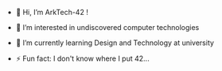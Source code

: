 - 👋 Hi, I’m ArkTech-42 !
- 👀 I’m interested in undiscovered computer technologies
- 🌱 I’m currently learning Design and Technology at university

- ⚡ Fun fact: I don't know where I put 42...

<!---
ArkTech-42/ArkTech-42 is a ✨ special ✨ repository because its `README.md` (this file) appears on your GitHub profile.
You can click the Preview link to take a look at your changes.
--->
